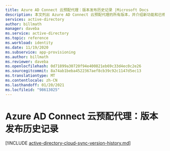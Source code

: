 ```yaml
---
title: Azure AD Connect 云预配代理：版本发布历史记录 |Microsoft Docs
description: 本文列出 Azure AD Connect 云预配代理的所有版本，并介绍新功能和已修复的问题
services: active-directory
author: billmath
manager: daveba
ms.service: active-directory
ms.topic: reference
ms.workload: identity
ms.date: 11/19/2020
ms.subservice: app-provisioning
ms.author: billmath
ms.reviewer: daveba
ms.openlocfilehash: 0d71899a30720f94e400821eb69c33d4ec0c2e26
ms.sourcegitcommit: 8a74ab1beba4522367aef8cb39c92c1147d5ec13
ms.translationtype: MT
ms.contentlocale: zh-CN
ms.lasthandoff: 01/20/2021
ms.locfileid: "98613025"
---
```

# <a name="azure-ad-connect-cloud-provisioning-agent-version-release-history"></a>Azure AD Connect 云预配代理：版本发布历史记录

[!INCLUDE [active-directory-cloud-sync-version-history.md](../../../includes/active-directory-cloud-sync-version-history.md)]
